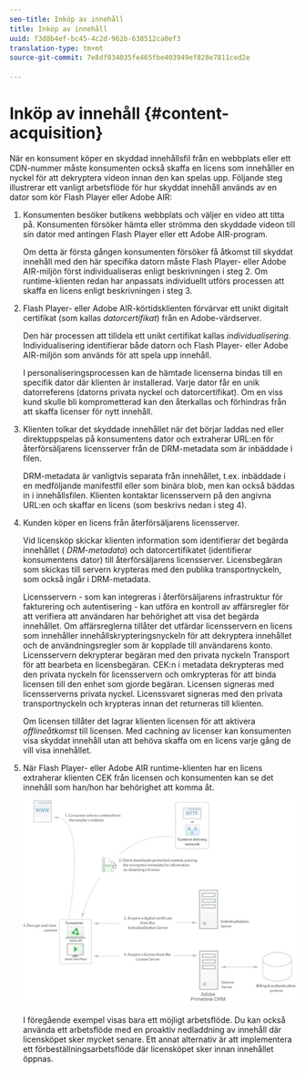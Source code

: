 ```yaml
---
seo-title: Inköp av innehåll
title: Inköp av innehåll
uuid: f3d8b4ef-bc45-4c2d-962b-638512ca0ef3
translation-type: tm+mt
source-git-commit: 7e8df034035fe465fbe403949ef828e7811ced2e

---
```



# Inköp av innehåll {#content-acquisition}

När en konsument köper en skyddad innehållsfil från en webbplats eller ett CDN-nummer måste konsumenten också skaffa en licens som innehåller en nyckel för att dekryptera videon innan den kan spelas upp. Följande steg illustrerar ett vanligt arbetsflöde för hur skyddat innehåll används av en dator som kör Flash Player eller Adobe AIR:

1. Konsumenten besöker butikens webbplats och väljer en video att titta på. Konsumenten försöker hämta eller strömma den skyddade videon till sin dator med antingen Flash Player eller ett Adobe AIR-program.

   Om detta är första gången konsumenten försöker få åtkomst till skyddat innehåll med den här specifika datorn måste Flash Player- eller Adobe AIR-miljön först individualiseras enligt beskrivningen i steg 2. Om runtime-klienten redan har anpassats individuellt utförs processen att skaffa en licens enligt beskrivningen i steg 3.

1. Flash Player- eller Adobe AIR-körtidsklienten förvärvar ett unikt digitalt certifikat (som kallas *datorcertifikat*) från en Adobe-värdserver.

   Den här processen att tilldela ett unikt certifikat kallas *individualisering*. Individualisering identifierar både datorn och Flash Player- eller Adobe AIR-miljön som används för att spela upp innehåll.

   I personaliseringsprocessen kan de hämtade licenserna bindas till en specifik dator där klienten är installerad. Varje dator får en unik datorreferens (datorns privata nyckel och datorcertifikat). Om en viss kund skulle bli komprometterad kan den återkallas och förhindras från att skaffa licenser för nytt innehåll.

1. Klienten tolkar det skyddade innehållet när det börjar laddas ned eller direktuppspelas på konsumentens dator och extraherar URL:en för återförsäljarens licensserver från de DRM-metadata som är inbäddade i filen.

   DRM-metadata är vanligtvis separata från innehållet, t.ex. inbäddade i en medföljande manifestfil eller som binära blob, men kan också bäddas in i innehållsfilen. Klienten kontaktar licensservern på den angivna URL:en och skaffar en licens (som beskrivs nedan i steg 4).
1. Kunden köper en licens från återförsäljarens licensserver.

   Vid licensköp skickar klienten information som identifierar det begärda innehållet ( *DRM-metadata*) och datorcertifikatet (identifierar konsumentens dator) till återförsäljarens licensserver. Licensbegäran som skickas till servern krypteras med den publika transportnyckeln, som också ingår i DRM-metadata.

   Licensservern - som kan integreras i återförsäljarens infrastruktur för fakturering och autentisering - kan utföra en kontroll av affärsregler för att verifiera att användaren har behörighet att visa det begärda innehållet. Om affärsreglerna tillåter det utfärdar licensservern en licens som innehåller innehållskrypteringsnyckeln för att dekryptera innehållet och de användningsregler som är kopplade till användarens konto. Licensservern dekrypterar begäran med den privata nyckeln Transport för att bearbeta en licensbegäran. CEK:n i metadata dekrypteras med den privata nyckeln för licensservern och omkrypteras för att binda licensen till den enhet som gjorde begäran. Licensen signeras med licensserverns privata nyckel. Licenssvaret signeras med den privata transportnyckeln och krypteras innan det returneras till klienten.

   Om licensen tillåter det lagrar klienten licensen för att aktivera *offlineåtkomst* till licensen. Med cachning av licenser kan konsumenten visa skyddat innehåll utan att behöva skaffa om en licens varje gång de vill visa innehållet.

1. När Flash Player- eller Adobe AIR runtime-klienten har en licens extraherar klienten CEK från licensen och konsumenten kan se det innehåll som han/hon har behörighet att komma åt.

   <!--<a id="fig_s43_gc2_44"></a>-->

   ![](assets/FMRMS_fig01_web.png)

   I föregående exempel visas bara ett möjligt arbetsflöde. Du kan också använda ett arbetsflöde med en proaktiv nedladdning av innehåll där licensköpet sker mycket senare. Ett annat alternativ är att implementera ett förbeställningsarbetsflöde där licensköpet sker innan innehållet öppnas.

